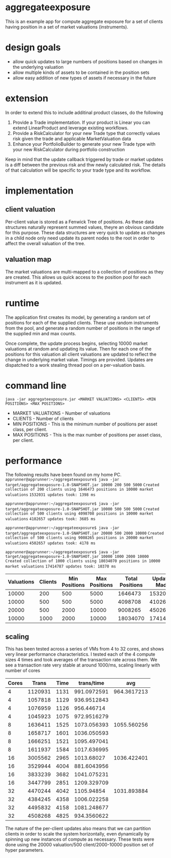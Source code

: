 # aggregateexposure 
This is an example app for compute aggregate exposure for a set of clients having position in a set of market valuations (instruments). 

# design goals
* allow quick updates to large numbers of positions based on changes in the underlying valuation
* allow multiple kinds of assets to be contained in the position sets
* allow easy addition of new types of assets if necessary in the future

# extension
In order to extend this to include additinal product classes, do the following
1. Provide a Trade implementation. If your product is Linear you can extend LinearProduct and leverage existing workflows.
1. Provide a RiskCalculator for your new Trade type that correctly values risk given the trade and applicable MarketValuation data
1. Enhance your PortfolioBuilder to generate your new Trade type with your new RiskCalculator during portfolio construction

Keep in mind that the update callback triggered by trade or market updates is a diff between the previous
risk and thw newly calculated risk. The details of that calculation will be specific to your
trade type and its workflow.

# implementation
## client valuation
Per-client value is stored as a Fenwick Tree of positions. As these data structures naturally represent summed values, 
theyre an obvious candidate for this purpose. These data structures are very quick to update as changes in a child node only need
update its parent nodes to the root in order to affect the overall valuation of the tree. 

## valuation map
The market valuations are multi-mapped to a collection of positions as they are created. This allows us quick access to the 
position pool for each instrument as it is updated. 

# runtime
The application first creates its model, by generating a random set of positions for each of the supplied clients. These use random
instruments from the pool, and generate a random number of positions in the range of the supplied min and max counts.

Once complete, the update process begins, selecting 10000 market valuations at random and updating its value. Then for each one of the 
positions for this valuation all client valuations are updated to reflect the change in underlying market value. Timings are provided. Updates are dispatched to a work stealing thread pool on a per-valuation basis.

# command line
`java -jar aggregateexposure.jar <MARKET VALUATIONS> <CLIENTS> <MIN POSITIONS> <MAX POSITIONS>`

* MARKET VALUATIONS - Number of valuations 
* CLIENTS - Number of clients
* MIN POSITIONS - This is the minimum number of positions per asset class, per client.
* MAX POSITIONS - This is the max number of positions per asset class, per client.

# performance
The following results have been found on my home PC.
`apprunner@apprunner:~/aggregateexposure$ java -jar target/aggregateexposure-1.0-SNAPSHOT.jar 10000 200 500 5000`
`Created collection of 200 clients using 1646473 positions in 10000 market valuations`
`1532031 updates took: 1398 ms`

`apprunner@apprunner:~/aggregateexposure$ java -jar target/aggregateexposure-1.0-SNAPSHOT.jar 10000 500 500 5000`
`Created collection of 500 clients using 4098708 positions in 10000 market valuations`
`4102657 updates took: 3685 ms`

`apprunner@apprunner:~/aggregateexposure$ java -jar target/aggregateexposure-1.0-SNAPSHOT.jar 20000 500 2000 10000`
`Created collection of 500 clients using 9008265 positions in 20000 market valuations`
`4502657 updates took: 4178 ms`

`apprunner@apprunner:~/aggregateexposure$ java -jar target/aggregateexposure-1.0-SNAPSHOT.jar 10000 1000 2000 10000`
`Created collection of 1000 clients using 18034070 positions in 10000 market valuations`
`17414787 updates took: 10370 ms`


Valuations | Clients | Min Positions | Max Positions | Total Positions | Updates Made | Time(ms) | Updates per Second
---------- | ------- | ------------- | ------------- | --------------- | ------------ | -------- | -------------------
10000 |	200 |	500 | 5000 | 1646473 | 1532031 | 1398 | 1095873.391
10000	| 500	| 500 | 5000 | 4098708 | 4102657 | 3685 | 1113339.756
20000	| 500	| 2000 | 10000 | 9008265 | 4502657 | 4178 | 1077706.319
10000 |	1000 | 2000 | 10000 | 18034070 | 17414787 | 10370 | 1679343.009

## scaling
This has been tested across a series of VMs from 4 to 32 cores, and shows very linear performance characteristics. I tested each of the 4 compute sizes 4 times and took averages of the transaction rate across them. We see a transaction rate very stable at around 1000/ms, scaling linearly with number of cores

| Cores | Trans   | Time | trans/time   | avg          |
|-------|---------|------|--------------|--------------|
| 4     | 1120931 | 1131 | 991\.0972591 | 964\.3617213 |
| 4     | 1057818 | 1129 | 936\.9512843 |
| 4     | 1076959 | 1126 | 956\.446714  |
| 4     | 1045923 | 1075 | 972\.9516279 |
| 8     | 1636411 | 1525 | 1073\.056393 | 1055\.560256 |
| 8     | 1658717 | 1601 | 1036\.050593 |
| 8     | 1666251 | 1521 | 1095\.497041 |
| 8     | 1611937 | 1584 | 1017\.636995 |
| 16    | 3005562 | 2965 | 1013\.68027  | 1036\.422401 |
| 16    | 3529944 | 4004 | 881\.6043956 |
| 16    | 3833239 | 3682 | 1041\.075231 |
| 16    | 3447799 | 2851 | 1209\.329709 |
| 32    | 4470244 | 4042 | 1105\.94854  | 1031\.893884 |
| 32    | 4384245 | 4358 | 1006\.022258 |
| 32    | 4495832 | 4158 | 1081\.248677 |
| 32    | 4508268 | 4825 | 934\.3560622 |

The nature of the per-client updates also means that we can partition clients in order to scale the system horizontally, even dynamically by spinning up new instances of compute as necessary. These tests were done using the 20000 valuation/500 client/2000-10000 position set of hyper parameters.

